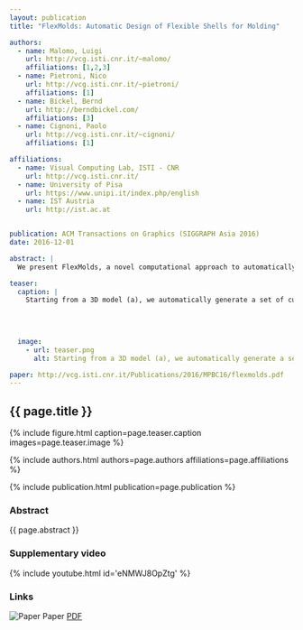 ```yaml
---
layout: publication
title: "FlexMolds: Automatic Design of Flexible Shells for Molding"

authors: 
  - name: Malomo, Luigi
    url: http://vcg.isti.cnr.it/~malomo/
    affiliations: [1,2,3]
  - name: Pietroni, Nico
    url: http://vcg.isti.cnr.it/~pietroni/
    affiliations: [1]
  - name: Bickel, Bernd
    url: http://berndbickel.com/
    affiliations: [3]
  - name: Cignoni, Paolo
    url: http://vcg.isti.cnr.it/~cignoni/
    affiliations: [1]	

affiliations:
  - name: Visual Computing Lab, ISTI - CNR
    url: http://vcg.isti.cnr.it/
  - name: University of Pisa
    url: https://www.unipi.it/index.php/english
  - name: IST Austria
    url: http://ist.ac.at


publication: ACM Transactions on Graphics (SIGGRAPH Asia 2016)
date: 2016-12-01

abstract: |
  We present FlexMolds, a novel computational approach to automatically design flexible, reusable molds that, once 3D printed, allow us to physically fabricate, by means of liquid casting, multiple copies of complex shapes with rich surface details and complex topology. The approach to design such flexible molds is based on a greedy bottom-up search of possible cuts over an object, evaluating for each possible cut the feasibility of the resulting mold. We use a dynamic simulation approach to evaluate candidate molds, providing a heuristic to generate forces that are able to open, detach, and remove a complex mold from the object it surrounds. We have tested the approach with a number of objects with nontrivial shapes and topologies.

teaser:
  caption: |
    Starting from a 3D model (a), we automatically generate a set of cuts over its surface that allow the generation of a flexible mold shell (b) that can be 3D printed (c) and used for casting multiple physical copies (d) of the original model.
    
     
    

  image:
    - url: teaser.png
      alt: Starting from a 3D model (a), we automatically generate a set of cuts over its surface that allow the generation of a flexible mold shell (b) that can be 3D printed (c) and used for casting multiple physical copies (d) of the original model.

paper: http://vcg.isti.cnr.it/Publications/2016/MPBC16/flexmolds.pdf
---
```


## {{ page.title }}

{% include figure.html caption=page.teaser.caption images=page.teaser.image %}

{% include authors.html authors=page.authors affiliations=page.affiliations %}

{% include publication.html publication=page.publication %}

### Abstract

{{ page.abstract }}

### Supplementary video

{% include youtube.html id='eNMWJ8OpZtg' %}

### Links

![Paper](paper.jpg) Paper [PDF]({{page.paper}})
